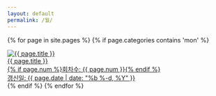 ```yaml
---
layout: default
permalink: /월/
---
```

<script>
	window.onload=function(){document.getElementById("mmon").className="ctd"};
</script>
{% for page in site.pages %}
{% if page.categories contains 'mon' %}
<div class="img">
<a href="{{ page.url | prepend: site.baseurl }}">
<img src="{{ page.img }}" alt="{{ page.title }}">
<div id="img_text">{{ page.title }}
<div class="img_text">{% if page.num %}회차수: {{ page.num }}{% endif %}</div>
<div class="img_text">갱신일: {{ page.date | date: "%b %-d, %Y" }}</div></div>
</div></a>
</div>
{% endif %}
{% endfor %}